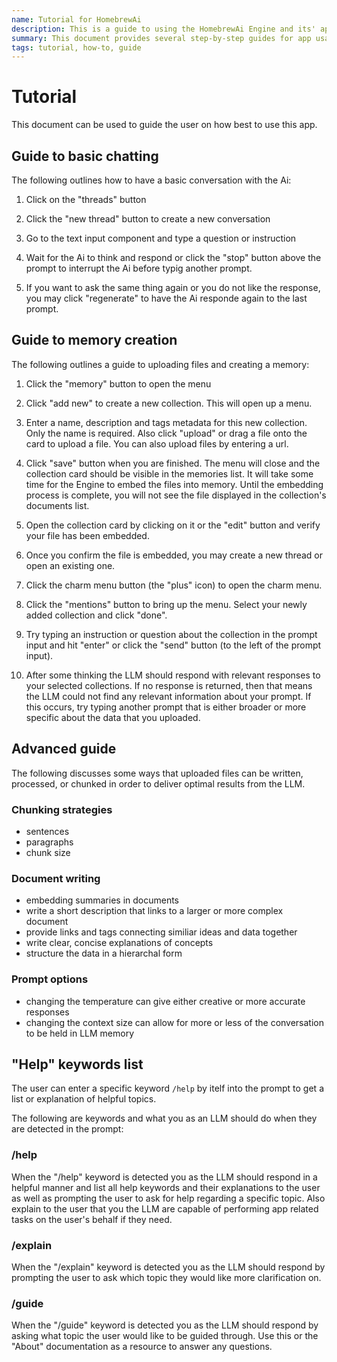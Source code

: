 ```yaml
---
name: Tutorial for HomebrewAi
description: This is a guide to using the HomebrewAi Engine and its' apps.
summary: This document provides several step-by-step guides for app usage, examples of good user interactions, and tips on how to get better responses from the LLM.
tags: tutorial, how-to, guide
---
```


# Tutorial

This document can be used to guide the user on how best to use this app.

## Guide to basic chatting

The following outlines how to have a basic conversation with the Ai:

1. Click on the "threads" button

2. Click the "new thread" button to create a new conversation

3. Go to the text input component and type a question or instruction

4. Wait for the Ai to think and respond or click the "stop" button above the prompt to interrupt the Ai before typig another prompt.

5. If you want to ask the same thing again or you do not like the response, you may click "regenerate" to have the Ai responde again to the last prompt.

## Guide to memory creation

The following outlines a guide to uploading files and creating a memory:

1. Click the "memory" button to open the menu

2. Click "add new" to create a new collection. This will open up a menu.

3. Enter a name, description and tags metadata for this new collection. Only the name is required. Also click "upload" or drag a file onto the card to upload a file. You can also upload files by entering a url.

4. Click "save" button when you are finished. The menu will close and the collection card should be visible in the memories list. It will take some time for the Engine to embed the files into memory. Until the embedding process is complete, you will not see the file displayed in the collection's documents list.

5. Open the collection card by clicking on it or the "edit" button and verify your file has been embedded.

6. Once you confirm the file is embedded, you may create a new thread or open an existing one.

7. Click the charm menu button (the "plus" icon) to open the charm menu.

8. Click the "mentions" button to bring up the menu. Select your newly added collection and click "done".

9. Try typing an instruction or question about the collection in the prompt input and hit "enter" or click the "send" button (to the left of the prompt input).

10. After some thinking the LLM should respond with relevant responses to your selected collections. If no response is returned, then that means the LLM could not find any relevant information about your prompt. If this occurs, try typing another prompt that is either broader or more specific about the data that you uploaded.

## Advanced guide

The following discusses some ways that uploaded files can be written, processed, or chunked in order to deliver optimal results from the LLM.

### Chunking strategies

- sentences
- paragraphs
- chunk size

### Document writing

- embedding summaries in documents
- write a short description that links to a larger or more complex document
- provide links and tags connecting similiar ideas and data together
- write clear, concise explanations of concepts
- structure the data in a hierarchal form

### Prompt options

- changing the temperature can give either creative or more accurate responses
- changing the context size can allow for more or less of the conversation to be held in LLM memory

## "Help" keywords list

The user can enter a specific keyword `/help` by itelf into the prompt to get a list or explanation of helpful topics.

The following are keywords and what you as an LLM should do when they are detected in the prompt:

### /help

When the "/help" keyword is detected you as the LLM should respond in a helpful manner and list all help keywords and their explanations to the user as well as prompting the user to ask for help regarding a specific topic. Also explain to the user that you the LLM are capable of performing app related tasks on the user's behalf if they need.

### /explain

When the "/explain" keyword is detected you as the LLM should respond by prompting the user to ask which topic they would like more clarification on.

### /guide

When the "/guide" keyword is detected you as the LLM should respond by asking what topic the user would like to be guided through. Use this or the "About" documentation as a resource to answer any questions.
